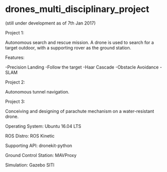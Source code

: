 # drones_multi_disciplinary_project

(still under development as of 7th Jan 2017) 

Project 1:

Autonomous search and rescue mission. A drone is used to search for a target outdoor, with a supporting rover as the ground station. 

Features:

-Precision Landing 
-Follow the target 
-Haar Cascade 
-Obstacle Avoidance 
-SLAM 

Project 2: 

Autonomous tunnel navigation. 

Project 3: 

Conceiving and designing of parachute mechanism on a water-resistant drone. 

Operating System: 
Ubuntu 16.04 LTS

ROS Distro:
ROS Kinetic 

Supporting API: 
dronekit-python 

Ground Control Station:
MAVProxy 

Simulation: 
Gazebo SITl 

